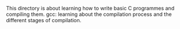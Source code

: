 This directory is about learning how to write basic C programmes and compiling them. 
gcc: learning about the compilation process and the different stages of compilation.
